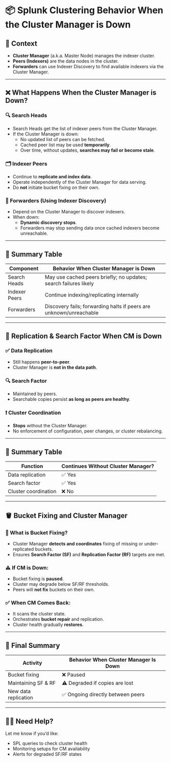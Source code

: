 # 📦 Splunk Clustering Behavior When the Cluster Manager is Down

## 🧠 Context

- **Cluster Manager** (a.k.a. Master Node) manages the indexer cluster.
- **Peers (Indexers)** are the data nodes in the cluster.
- **Forwarders** can use Indexer Discovery to find available indexers via the Cluster Manager.

---

## ❌ What Happens When the Cluster Manager is Down?

### 🔍 Search Heads

- Search Heads get the list of indexer peers from the Cluster Manager.
- If the Cluster Manager is down:
  - No updated list of peers can be fetched.
  - Cached peer list may be used **temporarily**.
  - Over time, without updates, **searches may fail or become stale**.

### 🗂️ Indexer Peers

- Continue to **replicate and index data**.
- Operate independently of the Cluster Manager for data serving.
- Do **not** initiate bucket fixing on their own.

### 📡 Forwarders (Using Indexer Discovery)

- Depend on the Cluster Manager to discover indexers.
- When down:
  - **Dynamic discovery stops**.
  - Forwarders may stop sending data once cached indexers become unreachable.

---

## 🧾 Summary Table

| Component       | Behavior When Cluster Manager is Down                                   |
|----------------|---------------------------------------------------------------------------|
| Search Heads    | May use cached peers briefly; no updates; search failures likely         |
| Indexer Peers   | Continue indexing/replicating internally                                |
| Forwarders      | Discovery fails; forwarding halts if peers are unknown/unreachable       |

---

## 🔄 Replication & Search Factor When CM is Down

### ✅ Data Replication

- Still happens **peer-to-peer**.
- Cluster Manager is **not in the data path**.

### 🔍 Search Factor

- Maintained by peers.
- Searchable copies persist **as long as peers are healthy**.

### ❗ Cluster Coordination

- **Stops** without the Cluster Manager.
- No enforcement of configuration, peer changes, or cluster rebalancing.

---

## 🧰 Summary Table

| Function             | Continues Without Cluster Manager?   |
|----------------------|--------------------------------------|
| Data replication     | ✅ Yes                                |
| Search factor         | ✅ Yes                                |
| Cluster coordination | ❌ No                                 |

---

## 🪣 Bucket Fixing and Cluster Manager

### 🔧 What is Bucket Fixing?

- Cluster Manager **detects and coordinates** fixing of missing or under-replicated buckets.
- Ensures **Search Factor (SF)** and **Replication Factor (RF)** targets are met.

### ⚠️ If CM is Down:

- Bucket fixing is **paused**.
- Cluster may degrade below SF/RF thresholds.
- Peers will **not fix** buckets on their own.

### ✅ When CM Comes Back:

- It scans the cluster state.
- Orchestrates **bucket repair** and replication.
- Cluster health gradually **restores**.

---

## 📌 Final Summary

| Activity               | Behavior When Cluster Manager Is Down                |
|------------------------|------------------------------------------------------|
| Bucket fixing          | ❌ Paused                                             |
| Maintaining SF & RF    | ⚠️ Degraded if copies are lost                       |
| New data replication   | ✅ Ongoing directly between peers                    |

---

## 🧑‍💻 Need Help?

Let me know if you’d like:
- SPL queries to check cluster health
- Monitoring setups for CM availability
- Alerts for degraded SF/RF states
